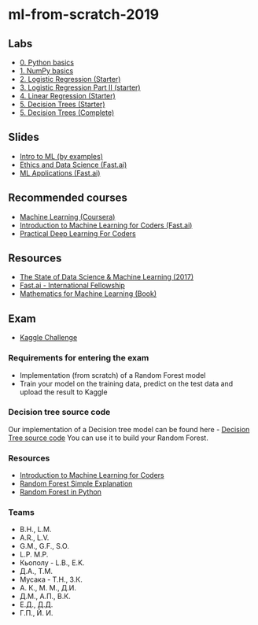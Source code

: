 # ml-from-scratch-2019

## Labs

- [0. Python basics](https://drive.google.com/file/d/15v1tkJbu6L1WbHMUUebpw8z2f3J2dRil/view?usp=sharing)
- [1. NumPy basics](https://drive.google.com/file/d/1lZp_nDK2uEuSUatVErJZ_WXOWQik9Uhk/view?usp=sharing)
- [2. Logistic Regression (Starter)](https://colab.research.google.com/drive/1Iv96deYP5wAEmw52UkO3-sApL5vxOG9G)
- [3. Logistic Regression Part II (starter)](https://colab.research.google.com/drive/1_ZhyERaPhIZq09VRb0MMebWXF--FJTlg)
- [4. Linear Regression (Starter)](https://colab.research.google.com/drive/1Hp7RDI6mjgmNz8AnK5ORIg-OR44CHP8g)
- [5. Decision Trees (Starter)](https://colab.research.google.com/drive/1v-0Byr_m7mUu1Gd_W1cer-TFEGcS9fB7)
- [5. Decision Trees (Complete)](https://colab.research.google.com/drive/10Xth5hTSdrbkrGU2Ai4GdWA_zAE_BMzf)

## Slides

- [Intro to ML (by examples)](https://drive.google.com/file/d/1UnMBrYKJXEDoH37IMuLtlrhS-CBSqojv/view?usp=sharing)
- [Ethics and Data Science (Fast.ai)](https://docs.google.com/presentation/d/1NOBRekT4qcD1jCXKEiX8KtiJZhVTk16tSR2ch5zsbAg/edit?usp=sharing)
- [ML Applications (Fast.ai)](https://docs.google.com/presentation/d/13VMpGls8ziLxBBnReGieNDmvWwpuRtGa9I7e19asVOg/edit?usp=sharing)

## Recommended courses

- [Machine Learning (Coursera)](https://www.coursera.org/learn/machine-learning)
- [Introduction to Machine Learning for Coders (Fast.ai)](https://www.youtube.com/playlist?list=PLfYUBJiXbdtSyktd8A_x0JNd6lxDcZE96)
- [Practical Deep Learning For Coders](http://course.fast.ai/)

## Resources

- [The State of Data Science & Machine Learning (2017)](https://www.kaggle.com/surveys/2017)
- [Fast.ai - International Fellowship](http://forums.fast.ai/t/fast-ai-live-the-new-version-of-the-international-fellowship/22825)
- [Mathematics for Machine Learning (Book)](https://mml-book.github.io/)

## Exam

- [Kaggle Challenge](https://www.kaggle.com/c/house-prices-advanced-regression-techniques)

### Requirements for entering the exam

- Implementation (from scratch) of a Random Forest model
- Train your model on the training data, predict on the test data and upload the result to Kaggle

### Decision tree source code

Our implementation of a Decision tree model can be found here - [Decision Tree source code](https://colab.research.google.com/drive/10Xth5hTSdrbkrGU2Ai4GdWA_zAE_BMzf)
You can use it to build your Random Forest.

### Resources

- [Introduction to Machine Learning for Coders](https://www.youtube.com/playlist?list=PLfYUBJiXbdtSyktd8A_x0JNd6lxDcZE96)
- [Random Forest Simple Explanation](https://medium.com/@williamkoehrsen/random-forest-simple-explanation-377895a60d2d)
- [Random Forest in Python](https://towardsdatascience.com/random-forest-in-python-24d0893d51c0)

### Teams

- B.H., L.M.
- A.R., L.V.
- G.M., G.F., S.O.
- L.P. M.P.
- Кьополу - L.B., E.K.
- Д.А., Т.М.
- Мусака - Т.Н., З.К.
- А. К., М. М., Д.И.
- Д.М., А.П., В.К.
- Е.Д., Д.Д.
- Г.П., Й. И.

